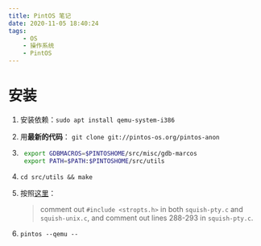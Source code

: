 ```yaml
---
title: PintOS 笔记
date: 2020-11-05 18:40:24
tags:
	- OS 
	- 操作系统
	- PintOS
---
```


# 安装

1. 安装依赖：`sudo apt install qemu-system-i386`

2. 用**最新的代码**： `git clone git://pintos-os.org/pintos-anon`

3. ```bash
    export GDBMACROS=$PINTOSHOME/src/misc/gdb-marcos
    export PATH=$PATH:$PINTOSHOME/src/utils
    ```

4. `cd src/utils && make`

5. 按照[这里](http://courses.mpi-sws.org/os-ss13/assignments/pintos/pintos_12.html)： 

    > comment out `#include <stropts.h>` in both `squish-pty.c` and `squish-unix.c`, and comment out lines 288-293 in `squish-pty.c`.

6. `pintos --qemu --`



​	